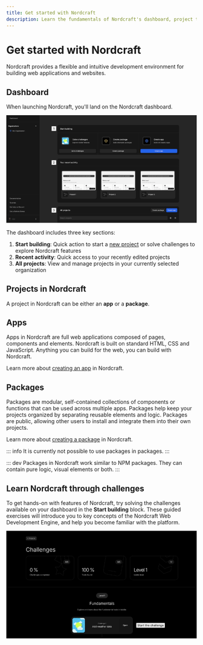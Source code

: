 ```yaml
---
title: Get started with Nordcraft
description: Learn the fundamentals of Nordcraft's dashboard, project types, and starter challenges to begin building applications with the Web Development Engine.
---
```


# Get started with Nordcraft

Nordcraft provides a flexible and intuitive development environment for building web applications and websites.

## Dashboard

When launching Nordcraft, you'll land on the Nordcraft dashboard.

![Dashboard|16/9](dashboard.webp)

The dashboard includes three key sections:

1. **Start building**: Quick action to start a [new project](/get-started/create-a-project) or solve challenges to explore Nordcraft features
2. **Recent activity**: Quick access to your recently edited projects
3. **All projects**: View and manage projects in your currently selected organization

## Projects in Nordcraft

A project in Nordcraft can be either an **app** or a **package**.

## Apps

Apps in Nordcraft are full web applications composed of pages, components and elements. Nordcraft is built on standard HTML, CSS and JavaScript. Anything you can build for the web, you can build with Nordcraft.

Learn more about [creating an app](/get-started/create-a-project#create-an-app) in Nordcraft.

## Packages

Packages are modular, self-contained collections of components or functions that can be used across multiple apps. Packages help keep your projects organized by separating reusable elements and logic. Packages are public, allowing other users to install and integrate them into their own projects.

Learn more about [creating a package](/get-started/create-a-project#create-a-package) in Nordcraft.

::: info
It is currently not possible to use packages in packages.
:::

::: dev
Packages in Nordcraft work similar to NPM packages. They can contain pure logic, visual elements or both.
:::

## Learn Nordcraft through challenges

To get hands-on with features of Nordcraft, try solving the challenges available on your dashboard in the **Start building** block. These guided exercises will introduce you to key concepts of the Nordcraft Web Development Engine, and help you become familiar with the platform.

![Challenges|16/9](challenges.webp)
